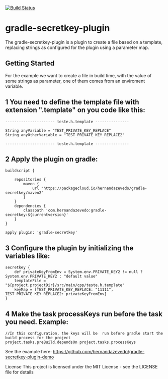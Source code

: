 [![Build Status](https://app.bitrise.io/app/d38c5d6d11a0ce5b/status.svg?token=mgDtA2dmpvzFBOtTB099_A&branch=master)](https://app.bitrise.io/app/d38c5d6d11a0ce5b)
# gradle-secretkey-plugin
The gradle-secretkey-plugin is a plugin to create a file based on a template, replacing strings as configured for the plugin using a parameter map.

## Getting Started
For the example we want to create a file in build time, with the value of some strings as parameter, one of them comes from an enviroment variable.

## 1 You  need to define the template file with extension ".template" on you code like this:
```
---------------------- teste.h.template ---------------

String anyVariable = "TEST_PRIVATE_KEY_REPLACE"
String anyOtherVariable = "TEST_PRIVATE_KEY_REPLACE2"

---------------------- teste.h.template ---------------
```
## 2 Apply the plugin on gradle:
```
buildscript {

    repositories {
        maven {
            url "https://packagecloud.io/hernandazevedo/gradle-secretkey/maven2"
        }
    }
    dependencies {
        classpath 'com.hernandazevedo:gradle-secretkey:${currentversion}'
    }
}

apply plugin: 'gradle-secretkey'
```

## 3 Configure the plugin by initializing the variables like: 
```
secretkey {
    def privateKeyFromEnv = System.env.PRIVATE_KEY2 != null ? System.env.PRIVATE_KEY2 : "default value"
    templateFile = "${project.projectDir}/src/main/cpp/teste.h.template"
    keyMap = [TEST_PRIVATE_KEY_REPLACE: "11111", TEST_PRIVATE_KEY_REPLACE2: privateKeyFromEnv]
}
```

## 4 Make the task processKeys run before the task you need. Example: 
```
//In this configuration, the keys will be  run before gradle start the build process for the project
project.tasks.preBuild.dependsOn project.tasks.processKeys
```
See the example here: https://github.com/hernandazevedo/gradle-secretkey-plugin-demo

License
This project is licensed under the MIT License - see the LICENSE file for details
